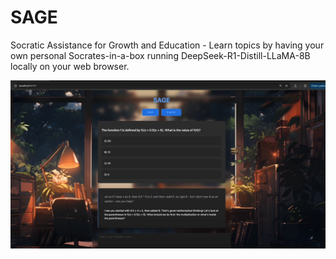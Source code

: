 # SAGE

Socratic Assistance for Growth and Education - Learn topics by having your own personal Socrates-in-a-box running DeepSeek-R1-Distill-LLaMA-8B locally on your web browser.

[![SAGE Demo](thumbnail.png)](https://youtu.be/GXUJRrceF9E)
